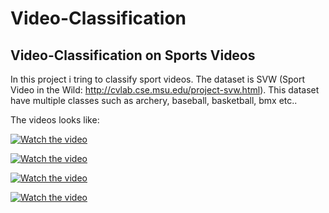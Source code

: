 # Video-Classification
## Video-Classification on Sports Videos

In this project i tring to classify sport videos. The dataset is SVW (Sport Video in the Wild: http://cvlab.cse.msu.edu/project-svw.html).
This dataset have multiple classes such as archery, baseball, basketball, bmx etc..

The videos looks like:

[![Watch the video](https://images.ctfassets.net/iugkuus37ftr/2ATMArFIZ2YoEkGueI0CgS/e912d27853c789df7e8c924e3e7f7068/apprenticeships-april-2015-2.jpg?w=800&h=450&fit=thumb&f=center&fl=progressive&q=80.png)](https://www.youtube.com/watch?v=pTWwxk06eu4)

[![Watch the video](https://i.imgur.com/vKb2F1B.png)](https://youtu.be/vt5fpE0bzSY)

[![Watch the video](https://i.imgur.com/vKb2F1B.png)](https://youtu.be/vt5fpE0bzSY)

[![Watch the video](https://i.imgur.com/vKb2F1B.png)](https://youtu.be/vt5fpE0bzSY)

